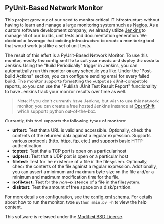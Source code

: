 PyUnit-Based Network Monitor
----------------------------

This project grew out of our need to monitor critical IT infrastructure without
having to learn and manage a large monitoring system such as
[Nagios](http://www.nagios.org).  As a custom software development company, we
already utilize [Jenkins](http://jenkins-ci.org) to manage all of our builds, 
unit tests and documentation generation.  We decided to leverage that existing
infrastructure to create a monitoring tool that would work just like a set of 
unit tests.

The result of this effort is a PyUnit-Based Network Monitor.  To use this
monitor, modify the config.xml file to suit your needs and deploy the code to
Jenkins.  Using the "Build Periodically" trigger in Jenkins, you can
automatically run this monitor on any schedule you like.  Under the "Post-build
Actions" section, you can configure sending email for every failed build.  This
monitor supports formatting the output as JUnit-compatible reports, so you can
use the "Publish JUnit Test Result Report" functionality to have Jenkins track
your monitor results over time as well.

> Note: if you don't currently have Jenkins, but wish to use this network
> monitor, you can create a free hosted Jenkins instance at
> [OpenShift](https://openshift.redhat.com/app/) which supports python
> out-of-the-box.

Currently, this tool supports the following types of monitors:
* **urltest:** Test that a URL is valid and accessible.  Optionally, check the
  contents of the returned data against a regular expression.  Supports various
  protocols (http, https, ftp, etc.) and supports basic HTTP authentication.
* **tcptest:** Test that a TCP port is open on a particular host
* **udptest:** Test that a UDP port is open on a particular host
* **filetest:** Test for the existence of a file in the filesystem.
  Optionally, check the contents of the file against a regular expression.
  Additionally, you can assert a minimum and maximum byte size on the file
  and/or a minimum and maximum modification time for the file.
* **nofiletest:** Test for the *non*-existence of a file in the filesystem.
* **disktest:** Test the amount of free space on a disk/partition.

For more details on configuration, see the 
[config.xml schema](/blob/master/lib/config.xsd).  For details about how to
run the monitor, type `python main.py -h` to view the help content.

This software is released under the [Modified BSD License](http://en.wikipedia.org/wiki/BSD_licenses).
